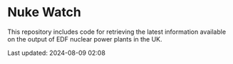 # Nuke Watch

This repository includes code for retrieving the latest information available on the output of EDF nuclear power plants in the UK.

Last updated: 2024-08-09 02:08
